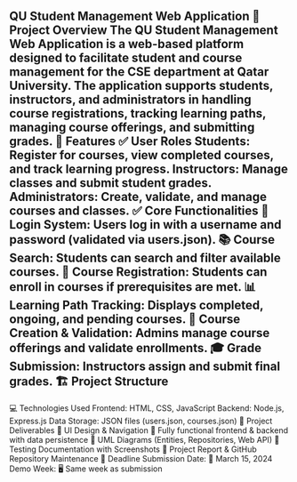 QU Student Management Web Application
📌 Project Overview
The QU Student Management Web Application is a web-based platform designed to facilitate student and course management for the CSE department at Qatar University. The application supports students, instructors, and administrators in handling course registrations, tracking learning paths, managing course offerings, and submitting grades.
🚀 Features
✅ User Roles
Students: Register for courses, view completed courses, and track learning progress.
Instructors: Manage classes and submit student grades.
Administrators: Create, validate, and manage courses and classes.
✅ Core Functionalities
🔐 Login System: Users log in with a username and password (validated via users.json).
📚 Course Search: Students can search and filter available courses.
📝 Course Registration: Students can enroll in courses if prerequisites are met.
📊 Learning Path Tracking: Displays completed, ongoing, and pending courses.
🏫 Course Creation & Validation: Admins manage course offerings and validate enrollments.
🎓 Grade Submission: Instructors assign and submit final grades.
🏗️ Project Structure
  -----------------
💻 Technologies Used
Frontend: HTML, CSS, JavaScript
Backend: Node.js, Express.js
Data Storage: JSON files (users.json, courses.json)
📜 Project Deliverables
🔹 UI Design & Navigation
🔹 Fully functional frontend & backend with data persistence
🔹 UML Diagrams (Entities, Repositories, Web API)
🔹 Testing Documentation with Screenshots
🔹 Project Report & GitHub Repository Maintenance
📅 Deadline
Submission Date: 📆 March 15, 2024
Demo Week: 🖥️ Same week as submission
